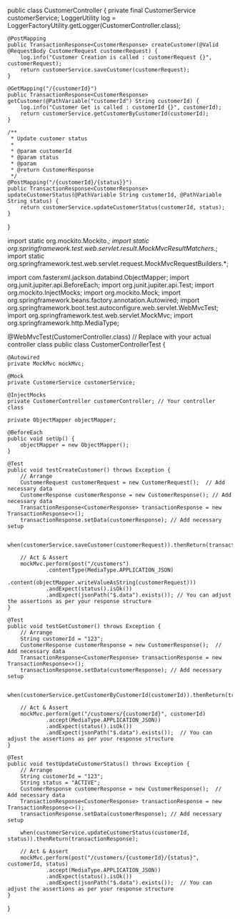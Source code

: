 public class CustomerController {
    private final CustomerService customerService;
    LoggerUtility log = LoggerFactoryUtility.getLogger(CustomerController.class);

    @PostMapping
    public TransactionResponse<CustomerResponse> createCustomer(@Valid @RequestBody CustomerRequest customerRequest) {
        log.info("Customer Creation is called : customerRequest {}", customerRequest);
        return customerService.saveCustomer(customerRequest);
    }

    @GetMapping("/{customerId}")
    public TransactionResponse<CustomerResponse> getCustomer(@PathVariable("customerId") String customerId) {
        log.info("Customer Get is called : customerId {}", customerId);
        return customerService.getCustomerByCustomerId(customerId);
    }

    /**
     * Update customer status
     *
     * @param customerId
     * @param status
     * @param
     * @return CustomerResponse
     */
    @PostMapping("/{customerId}/{status}}")
    public TransactionResponse<CustomerResponse> updateCustomerStatus(@PathVariable String customerId, @PathVariable String status) {
        return customerService.updateCustomerStatus(customerId, status);
    }

}


import static org.mockito.Mockito.*;
import static org.springframework.test.web.servlet.result.MockMvcResultMatchers.*;
import static org.springframework.test.web.servlet.request.MockMvcRequestBuilders.*;

import com.fasterxml.jackson.databind.ObjectMapper;
import org.junit.jupiter.api.BeforeEach;
import org.junit.jupiter.api.Test;
import org.mockito.InjectMocks;
import org.mockito.Mock;
import org.springframework.beans.factory.annotation.Autowired;
import org.springframework.boot.test.autoconfigure.web.servlet.WebMvcTest;
import org.springframework.test.web.servlet.MockMvc;
import org.springframework.http.MediaType;

@WebMvcTest(CustomerController.class) // Replace with your actual controller class
public class CustomerControllerTest {

    @Autowired
    private MockMvc mockMvc;

    @Mock
    private CustomerService customerService;

    @InjectMocks
    private CustomerController customerController; // Your controller class

    private ObjectMapper objectMapper;

    @BeforeEach
    public void setUp() {
        objectMapper = new ObjectMapper();
    }

    @Test
    public void testCreateCustomer() throws Exception {
        // Arrange
        CustomerRequest customerRequest = new CustomerRequest();  // Add necessary data
        CustomerResponse customerResponse = new CustomerResponse(); // Add necessary data
        TransactionResponse<CustomerResponse> transactionResponse = new TransactionResponse<>();
        transactionResponse.setData(customerResponse); // Add necessary setup

        when(customerService.saveCustomer(customerRequest)).thenReturn(transactionResponse);

        // Act & Assert
        mockMvc.perform(post("/customers")
                .contentType(MediaType.APPLICATION_JSON)
                .content(objectMapper.writeValueAsString(customerRequest)))
                .andExpect(status().isOk())
                .andExpect(jsonPath("$.data").exists()); // You can adjust the assertions as per your response structure
    }

    @Test
    public void testGetCustomer() throws Exception {
        // Arrange
        String customerId = "123";
        CustomerResponse customerResponse = new CustomerResponse();  // Add necessary data
        TransactionResponse<CustomerResponse> transactionResponse = new TransactionResponse<>();
        transactionResponse.setData(customerResponse); // Add necessary setup

        when(customerService.getCustomerByCustomerId(customerId)).thenReturn(transactionResponse);

        // Act & Assert
        mockMvc.perform(get("/customers/{customerId}", customerId)
                .accept(MediaType.APPLICATION_JSON))
                .andExpect(status().isOk())
                .andExpect(jsonPath("$.data").exists());  // You can adjust the assertions as per your response structure
    }

    @Test
    public void testUpdateCustomerStatus() throws Exception {
        // Arrange
        String customerId = "123";
        String status = "ACTIVE";
        CustomerResponse customerResponse = new CustomerResponse();  // Add necessary data
        TransactionResponse<CustomerResponse> transactionResponse = new TransactionResponse<>();
        transactionResponse.setData(customerResponse); // Add necessary setup

        when(customerService.updateCustomerStatus(customerId, status)).thenReturn(transactionResponse);

        // Act & Assert
        mockMvc.perform(post("/customers/{customerId}/{status}", customerId, status)
                .accept(MediaType.APPLICATION_JSON))
                .andExpect(status().isOk())
                .andExpect(jsonPath("$.data").exists());  // You can adjust the assertions as per your response structure
    }
}
